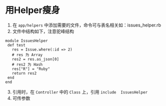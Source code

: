 # 用Helper瘦身

1. 在 `app/helpers` 中添加需要的文件，命令可与表名相关如：issues_helper.rb
2. 文件中结构如下，注意驼峰结构
 ```
 module IssuesHelper
  def test
    res = Issue.where(:id => 2)
    # res 为 Array
    res2 = res.as_json[0]
    # res2 为 Hash
    res["R"] = "Ruby"
    return res2 
  end
end
 ```
 
3. 引用时，在 `Controller` 中的 `Class` 上，引用 `include  IssuesHelper`
4. 可传参数